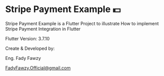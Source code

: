 # Stripe Payment Example 💵

Stripe Payment Example is a Flutter Project to illustrate How to implement Stripe Payment Integration in Flutter

Flutter Version: 3.7.10

Create & Developed by:

Eng. Fady Fawzy

FadyFawzy.Official@gmail.com
